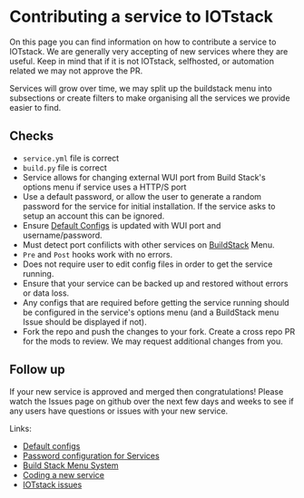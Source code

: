 # Contributing a service to IOTstack

On this page you can find information on how to contribute a service to IOTstack. We are generally very accepting of new services where they are useful. Keep in mind that if it is not IOTstack, selfhosted, or automation related we may not approve the PR.

Services will grow over time, we may split up the buildstack menu into subsections or create filters to make organising all the services we provide easier to find.

## Checks
* `service.yml` file is correct
* `build.py` file is correct
* Service allows for changing external WUI port from Build Stack's options menu if service uses a HTTP/S port
* Use a default password, or allow the user to generate a random password for the service for initial installation. If the service asks to setup an account this can be ignored.
* Ensure [Default Configs](../Default-Configs.md) is updated with WUI port and username/password.
* Must detect port confilicts with other services on [BuildStack](Menu-System.md) Menu.
* `Pre` and `Post` hooks work with no errors. 
* Does not require user to edit config files in order to get the service running.
* Ensure that your service can be backed up and restored without errors or data loss.
* Any configs that are required before getting the service running should be configured in the service's options menu (and a BuildStack menu Issue should be displayed if not).
* Fork the repo and push the changes to your fork. Create a cross repo PR for the mods to review. We may request additional changes from you.

## Follow up
If your new service is approved and merged then congratulations! Please watch the Issues page on github over the next few days and weeks to see if any users have questions or issues with your new service.

Links:

* [Default configs](../Default-Configs.md)
* [Password configuration for Services](BuildStack-RandomPassword.md)
* [Build Stack Menu System](Menu-System.md)
* [Coding a new service](BuildStack-Services.md)
* [IOTstack issues](htps://github.com/SensorsIot/IOTstack/issues)
